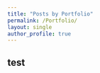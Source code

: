 ```yaml
---
title: "Posts by Portfolio"
permalink: /Portfolio/
layout: single
author_profile: true
---
```


## test